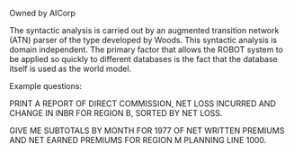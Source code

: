 Owned by AICorp

The syntactic analysis is carried out by an augmented transition network (ATN) parser of the type developed by Woods. This syntactic analysis is domain independent.
The primary factor that allows the ROBOT system to be applied so quickly to different databases is the fact that the database itself is used as the world model.

Example questions:

PRINT A REPORT OF DIRECT COMMISSION, NET LOSS INCURRED AND CHANGE IN INBR FOR REGION B, SORTED BY NET LOSS.

GIVE ME SUBTOTALS BY MONTH FOR 1977 OF NET WRITTEN PREMIUMS AND NET EARNED PREMIUMS FOR REGION M PLANNING LINE 1000.
